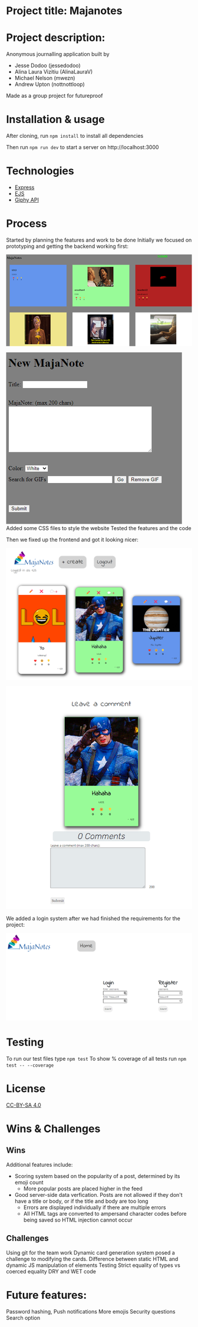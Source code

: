 
# Project title: Majanotes
# Project description:

Anonymous journalling application built by 
* Jesse Dodoo (jessedodoo)
* Alina Laura Vizitiu (AlinaLauraV)
* Michael Nelson (mwezn)
* Andrew Upton (nottnottloop)

Made as a group project for futureproof

# Installation & usage
After cloning, run `npm install` to install all dependencies

Then run `npm run dev` to start a server on http://localhost:3000

# Technologies
* [Express](https://expressjs.com/)
* [EJS](https://ejs.co/)
* [Giphy API](https://developers.giphy.com/)

# Process
Started by planning the features and work to be done
Initially we focused on prototyping and getting the backend working first:

![](github/badfrontendscaled.png)

![](github/badfrontendnewmajanote.png)
Added some CSS files to style the website
Tested the features and the code

Then we fixed up the frontend and got it looking nicer:

![](github/newfrontend.png)

![](github/comments.png)

We added a login system after we had finished the requirements for the project:

![](github/loginpage.png)

# Testing

To run our test files type `npm test` 
To show % coverage of all tests run `npm test -- --coverage`

# License
[CC-BY-SA 4.0](https://creativecommons.org/licenses/by-sa/4.0/)

# Wins & Challenges
## Wins
Additional features include:
* Scoring system based on the popularity of a post, determined by its emoji count
	* More popular posts are placed higher in the feed
* Good server-side data verfication. Posts are not allowed if they don't have a title or body, or if the title and body are too long
	* Errors are displayed individually if there are multiple errors
	* All HTML tags are converted to ampersand character codes before being saved so HTML injection cannot occur

## Challenges
Using git for the team work
Dynamic card generation system posed a challenge to modifying the cards. Difference between static HTML and dynamic JS manipulation of elements
Testing
Strict equality of types vs coerced equality
DRY and WET code

# Future features:
Password hashing, 
Push notifications
More emojis
Security questions
Search option

